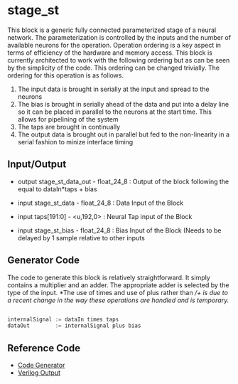 
# stage_st


This block is a generic fully connected parameterized stage of a neural network. The parameterization is controlled
by the inputs and the number of available neurons for the operation. Operation ordering is a key aspect in terms
of efficiency of the hardware and memory access. This block is currently architected to work with the following
ordering but as can be seen by the simplicity of the code. This ordering can be changed trivially. The ordering for this
operation is as follows.

1. The input data is brought in serially at the input and spread to the neurons
1. The bias is brought in serially ahead of the data and put into a delay line so it can be placed in parallel to the neurons
   at the start time. This allows for pipelining of the system
1. The taps are brought in continually
1. The output data is brought out in parallel but fed to the non-linearity in a serial fashion to minize interface timing


## Input/Output
* output stage_st_data_out      - float_24_8  : Output of the block following the equal to dataIn*taps + bias

* input stage_st_data      - float_24_8    : Data Input of the Block
* input taps[191:0] - <u,192,0>      : Neural Tap input of the Block
* input stage_st_bias      - float_24_8      : Bias Input of the Block (Needs to be delayed by 1 sample relative to other inputs

## Generator Code

The code to generate this block is relatively straightforward. It simply contains a multiplier and an adder. The
appropriate adder is selected by the type of the input. *The use of times and use of plus rather than */+ is due
to a recent change in the way these operations are handled and is temporary.*

```scala

internalSignal := dataIn times taps
dataOut        := internalSignal plus bias

```

## Reference Code

* [Code Generator](../../../src/main/scala/com/simplifide/generate/blocks/neural//Neuron.scala)
* [Verilog Output](../design/stage_st.v)







